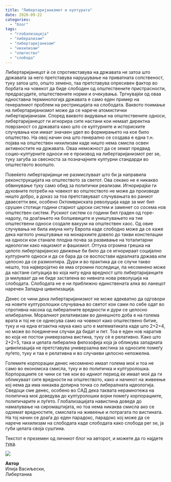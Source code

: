 ```yaml
---
title: "Либертаријанизмот и културата"
date: 2020-09-22
categories: 
  - "блог"
tags: 
  - "глобализација"
  - "либерализам"
  - "либертаријанизам"
  - "нихилизам"
  - "општество"
  - "слобода"
---
```


Либертаријанецот ѝ се спротивставува на државата не затоа што државата за него претставува нарушување на приватната сопственост, туку затоа што, општо земено, таа претставува опресивен фактор во борбата на човекот да биде слободен од општествените пристрасности, предрасудите, општествените норми и очекувања. Тргнувајќи од оваа едноставна терминологија државата е само еден пример на генералниот проблем на рестрикцијата на слободата. Ваквото поимање на либертаријанизмот може да се нарече атомистички либертаријанизам. Според ваквото видување на општествените односи, либертаријанецот ги игнорира сите настани кои немаат директна поврзаност со државата како што се културните и историските случувања кои имаат значаен удел во формирањето на кое било општество. На овој начин она што генерално се создава е една т.н. појава на општествен нихилизам каде ништо нема смисла освен активностите на државата. Оваа неможност да се земат предвид социо-културните односи не е производ на либертаријанизмот per se, туку загуба за свесноста за позначајните културни стандарди во општеството воопшто.

Повеќето либертаријанци не размислуваат што би ja направила реконструкцијата на општеството за светот. Ова секако не е никакво обвинување туку само обид за политички реализам. Игнорирајќи ги духовните потреби на човекот во општеството не може да произведе ништо добро, а доказ за тоа претставуваат случувањата во раниот дваесетти век, особено Октомвриската револуција каде за миг бил срушен стотици години стариот царски систем и заменет со сосема нов општествен систем. Рускиот систем со години бил граден од горе-надолу, па доаѓањето на болшевиците и уништувањето на тие општествени односи создале вакуум на општествен хаос. Од овие случувања не била имуна ниту Европа каде слободно може да се каже дека наглото уништување на монархиите довело до такви констелации на односи кои станале плодна почва за развивање на тоталитарни идеологии како нацизмот и фашизмот. Оттука огромна грешка на целото либертаријанско движење би било да се игнорираат социјално културните односи и да се бара да се воспостави идеалната држава или целосно да се размонтира. Дури и во практика да се случи такво нешто, тоа најверојатно ќе има огромни последици, па несомнено може да настане ситуација во која ниту една вредност што либертаријанците ја милуваат да не биде застапена во нивната нова револуција на слободата. Слободата не е ни приближно единствената алка во ланецот наречен Западна цивилизација.

Денес се чини дека либертаријанизмот не може адекватно да одговори на новите културолошки случувања во светот кои сами по себе одат во спротивна насока од либералните вредности и дури се целосно илиберални. Моралниот релативизам во денешното доба е на голема врата и тој не се однесува само на човекот како општествено битие, туку и на една егзактна наука како што е математиката каде што 2+2=4, но може во поединечни случаи да бидат и пет. Тоа е еден нов наратив во која не постои универзална вистина, туку сѐ е релативно. Како што 2+2=5, така и целата либерална филозофија која ја обликува западната цивилизација не претставува универзална вистина за односите помеѓу луѓето, туку и таа е релативна и во случаеви целосно непожелна.

Големите корпорации денес несомнено имаат голема моќ и тоа не само во економска смисла, туку и во политичка и културолошка. Корпорациите се чини се тие кои во идниот период ќе имаат моќ да ги обликуваат сите вредности на општеството, како и начинот на живеење кој нема да има никаква допирна точка со либералната идеологија. Сведоци сме денес, особено во САД дека таквата нерамнотежа на политичка моќ доведува до културолошки војни помеѓу корпорациите, политичарите и луѓето. Глобализацијата навистина доведе до намалување на сиромаштијата, но тоа нема никаква смисла ако се одземат вредностите, смислата на живеење и потрагата по вистината. На тој начин се доаѓа до еден парадокс, парадокс кој може да се нарече нихилизам на слободата каде слободата како слобода per se, ја губи целата своја суштина.  

Текстот е преземен од личниот блог на авторот, и можете да го најдете [тука](https://ilijav.substack.com/p/--5d5).  

![](http://libertaniabackup.local/wp-content/uploads/2020/08/ilija_vasiljevski.png)

**Автор**  
Илија Васиљески,  
Либертаниа
